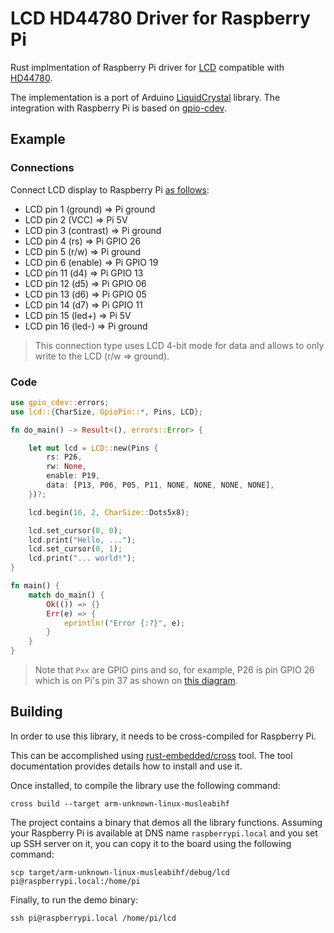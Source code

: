 # LCD HD44780 Driver for Raspberry Pi

Rust implmentation of Raspberry Pi driver for
[LCD](http://wiki.sunfounder.cc/index.php?title=LCD1602_Module) compatible with
[HD44780](https://www.sparkfun.com/datasheets/LCD/HD44780.pdf).

The implementation is a port of Arduino [LiquidCrystal](https://github.com/arduino-libraries/LiquidCrystal)
library. The integration with Raspberry Pi is based on [gpio-cdev](https://github.com/rust-embedded/gpio-cdev).

## Example

### Connections

Connect LCD display to Raspberry Pi [as follows](https://www.youtube.com/watch?v=cVdSc8VYVBM):
* LCD pin 1 (ground) => Pi ground
* LCD pin 2 (VCC) => Pi 5V
* LCD pin 3 (contrast) => Pi ground
* LCD pin 4 (rs) => Pi GPIO 26
* LCD pin 5 (r/w) => Pi ground
* LCD pin 6 (enable) => Pi GPIO 19
* LCD pin 11 (d4) => Pi GPIO 13
* LCD pin 12 (d5) => Pi GPIO 06
* LCD pin 13 (d6) => Pi GPIO 05
* LCD pin 14 (d7) => Pi GPIO 11
* LCD pin 15 (led+) => Pi 5V
* LCD pin 16 (led-) => Pi ground

> This connection type uses LCD 4-bit mode for data and allows to only write
> to the LCD (r/w => ground).

### Code

```rust
use gpio_cdev::errors;
use lcd::{CharSize, GpioPin::*, Pins, LCD};

fn do_main() -> Result<(), errors::Error> {

    let mut lcd = LCD::new(Pins {
        rs: P26,
        rw: None,
        enable: P19,
        data: [P13, P06, P05, P11, NONE, NONE, NONE, NONE],
    })?;

    lcd.begin(16, 2, CharSize::Dots5x8);

    lcd.set_cursor(0, 0);
    lcd.print("Hello, ...");
    lcd.set_cursor(0, 1);
    lcd.print("... world!");
}

fn main() {
    match do_main() {
        Ok(()) => {}
        Err(e) => {
            eprintln!("Error {:?}", e);
        }
    }
}
```

> Note that `Pxx` are GPIO pins and so, for example, P26 is pin GPIO 26 which
> is on Pi's pin 37 as shown on [this diagram](https://www.raspberrypi.org/documentation/usage/gpio/).

## Building

In order to use this library, it needs to be cross-compiled for Raspberry Pi.

This can be accomplished using [rust-embedded/cross](https://github.com/rust-embedded/cross)
tool. The tool documentation provides details how to install and use it.

Once installed, to compile the library use the following command:
```
cross build --target arm-unknown-linux-musleabihf
```

The project contains a binary that demos all the library functions. Assuming
your Raspberry Pi is available at DNS name `raspberrypi.local` and you set up
SSH server on it, you can copy it to the board using the following command:
```
scp target/arm-unknown-linux-musleabihf/debug/lcd pi@raspberrypi.local:/home/pi
```

Finally, to run the demo binary:
```
ssh pi@raspberrypi.local /home/pi/lcd
```
